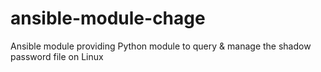 # ansible-module-chage
 Ansible module providing Python module to query &amp; manage the shadow password file on Linux
